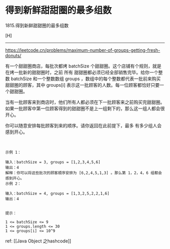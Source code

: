 # 得到新鲜甜甜圈的最多组数

1815.得到新鲜甜甜圈的最多组数 

[H]

---
https://leetcode.cn/problems/maximum-number-of-groups-getting-fresh-donuts/

有一个甜甜圈商店，每批次都烤 batchSize 个甜甜圈。这个店铺有个规则，就是在烤一批新的甜甜圈时，之前 所有 甜甜圈都必须已经全部销售完毕。给你一个整数 batchSize 和一个整数数组 groups ，数组中的每个整数都代表一批前来购买甜甜圈的顾客，其中 groups[i] 表示这一批顾客的人数。每一位顾客都恰好只要一个甜甜圈。

当有一批顾客来到商店时，他们所有人都必须在下一批顾客来之前购买完甜甜圈。如果一批顾客中第一位顾客得到的甜甜圈不是上一组剩下的，那么这一组人都会很开心。

你可以随意安排每批顾客到来的顺序。请你返回在此前提下，最多 有多少组人会感到开心。

 
```
示例 1：

输入：batchSize = 3, groups = [1,2,3,4,5,6]
输出：4
解释：你可以将这些批次的顾客顺序安排为 [6,2,4,5,1,3] 。那么第 1，2，4，6 组都会感到开心。
示例 2：

输入：batchSize = 4, groups = [1,3,2,5,2,2,1,6]
输出：4
 

提示：

1 <= batchSize <= 9
1 <= groups.length <= 30
1 <= groups[i] <= 10^9
```



ref: [[Java Object 之hashcode]]